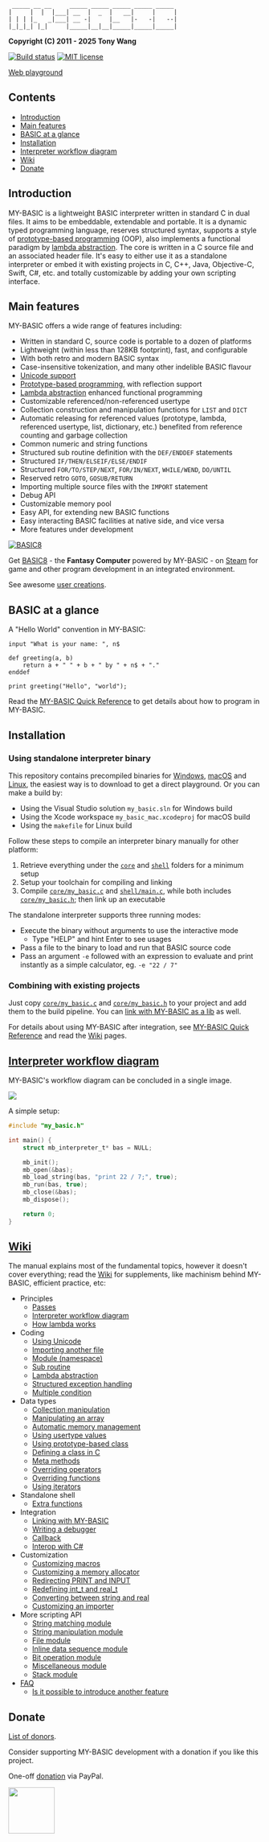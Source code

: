 ~~~~~~~~~~
 _____ __ __     _____ _____ _____ _____ _____ 
|     |  |  |___| __  |  _  |   __|     |     |
| | | |_   _|___| __ -|     |__   |-   -|   --|
|_|_|_| |_|     |_____|__|__|_____|_____|_____|
~~~~~~~~~~

**Copyright (C) 2011 - 2025 Tony Wang**

[![Build status](https://github.com/paladin-t/my_basic/actions/workflows/c.yml/badge.svg)](https://github.com/paladin-t/my_basic/actions/workflows/c.yml)
[![MIT license](http://img.shields.io/badge/license-MIT-brightgreen.svg)](http://opensource.org/licenses/MIT)

[Web playground](https://my-basic.github.io/playground/output/index.html)

## Contents

* [Introduction](#introduction)
* [Main features](#main-features)
* [BASIC at a glance](#basic-at-a-glance)
* [Installation](#installation)
* [Interpreter workflow diagram](#interpreter-workflow-diagram)
* [Wiki](#wiki)
* [Donate](#donate)

## Introduction

MY-BASIC is a lightweight BASIC interpreter written in standard C in dual files. It aims to be embeddable, extendable and portable. It is a dynamic typed programming language, reserves structured syntax, supports a style of [prototype-based programming](https://en.wikipedia.org/wiki/Prototype-based_programming) (OOP), also implements a functional paradigm by [lambda abstraction](https://en.wikipedia.org/wiki/Anonymous_function). The core is written in a C source file and an associated header file. It's easy to either use it as a standalone interpreter or embed it with existing projects in C, C++, Java, Objective-C, Swift, C#, etc. and totally customizable by adding your own scripting interface.

## Main features

MY-BASIC offers a wide range of features including:

* Written in standard C, source code is portable to a dozen of platforms
* Lightweight (within less than 128KB footprint), fast, and configurable
* With both retro and modern BASIC syntax
* Case-insensitive tokenization, and many other indelible BASIC flavour
* [Unicode support](https://github.com/paladin-t/my_basic/wiki/Using-Unicode)
* [Prototype-based programming](https://en.wikipedia.org/wiki/Prototype-based_programming), with reflection support
* [Lambda abstraction](https://en.wikipedia.org/wiki/Anonymous_function) enhanced functional programming
* Customizable referenced/non-referenced usertype
* Collection construction and manipulation functions for `LIST` and `DICT`
* Automatic releasing for referenced values (prototype, lambda, referenced usertype, list, dictionary, etc.) benefited from reference counting and garbage collection
* Common numeric and string functions
* Structured sub routine definition with the `DEF/ENDDEF` statements
* Structured `IF/THEN/ELSEIF/ELSE/ENDIF`
* Structured `FOR/TO/STEP/NEXT`, `FOR/IN/NEXT`, `WHILE/WEND`, `DO/UNTIL`
* Reserved retro `GOTO`, `GOSUB/RETURN`
* Importing multiple source files with the `IMPORT` statement
* Debug API
* Customizable memory pool
* Easy API, for extending new BASIC functions
* Easy interacting BASIC facilities at native side, and vice versa
* More features under development

[![BASIC8](https://github.com/paladin-t/my_basic/wiki/img/basic8_banner.png)](https://paladin-t.github.io/b8/)

Get [BASIC8](https://paladin-t.github.io/b8/) - the **Fantasy Computer** powered by MY-BASIC - on [Steam](http://store.steampowered.com/app/767240/) for game and other program development in an integrated environment.

See awesome [user creations](https://my-basic.github.io/awesome/).

## BASIC at a glance

A "Hello World" convention in MY-BASIC:

~~~~~~~~~~bas
input "What is your name: ", n$

def greeting(a, b)
	return a + " " + b + " by " + n$ + "."
enddef

print greeting("Hello", "world");
~~~~~~~~~~

Read the [MY-BASIC Quick Reference](https://paladin-t.github.io/my_basic/MY-BASIC%20Quick%20Reference.pdf) to get details about how to program in MY-BASIC.

## Installation

### Using standalone interpreter binary

This repository contains precompiled binaries for [Windows](output/my_basic.exe), [macOS](output/my_basic_mac) and [Linux](output/my_basic_linux), the easiest way is to download to get a direct playground. Or you can make a build by:

* Using the Visual Studio solution `my_basic.sln` for Windows build
* Using the Xcode workspace `my_basic_mac.xcodeproj` for macOS build
* Using the `makefile` for Linux build

Follow these steps to compile an interpreter binary manually for other platform:

1. Retrieve everything under the [`core`](core) and [`shell`](shell) folders for a minimum setup
2. Setup your toolchain for compiling and linking
3. Compile [`core/my_basic.c`](core/my_basic.c) and [`shell/main.c`](shell/main.c), while both includes [`core/my_basic.h`](core/my_basic.h); then link up an executable

The standalone interpreter supports three running modes:

* Execute the binary without arguments to use the interactive mode
	* Type "HELP" and hint Enter to see usages
* Pass a file to the binary to load and run that BASIC source code
* Pass an argument `-e` followed with an expression to evaluate and print instantly as a simple calculator, eg. `-e "22 / 7"`

### Combining with existing projects

Just copy [`core/my_basic.c`](core/my_basic.c) and [`core/my_basic.h`](core/my_basic.h) to your project and add them to the build pipeline. You can [link with MY-BASIC as a lib](https://github.com/paladin-t/my_basic/wiki/Linking-with-MY_BASIC) as well.

For details about using MY-BASIC after integration, see [MY-BASIC Quick Reference](https://paladin-t.github.io/my_basic/MY-BASIC%20Quick%20Reference.pdf) and read the [Wiki](#wiki) pages.

## [Interpreter workflow diagram](https://github.com/paladin-t/my_basic/wiki/Interpreter-workflow-diagram)

MY-BASIC's workflow diagram can be concluded in a single image.

![](https://github.com/paladin-t/my_basic/wiki/img/workflow.png)

A simple setup:

~~~~~~~~~~c
#include "my_basic.h"

int main() {
	struct mb_interpreter_t* bas = NULL;

	mb_init();
	mb_open(&bas);
	mb_load_string(bas, "print 22 / 7;", true);
	mb_run(bas, true);
	mb_close(&bas);
	mb_dispose();

	return 0;
}
~~~~~~~~~~

## [Wiki](https://github.com/paladin-t/my_basic/wiki)

The manual explains most of the fundamental topics, however it doesn't cover everything; read the [Wiki](https://github.com/paladin-t/my_basic/wiki) for supplements, like machinism behind MY-BASIC, efficient practice, etc:

* Principles
	* [Passes](https://github.com/paladin-t/my_basic/wiki/Passes)
	* [Interpreter workflow diagram](https://github.com/paladin-t/my_basic/wiki/Interpreter-workflow-diagram)
	* [How lambda works](https://github.com/paladin-t/my_basic/wiki/How-lambda-works)
* Coding
	* [Using Unicode](https://github.com/paladin-t/my_basic/wiki/Using-Unicode)
	* [Importing another file](https://github.com/paladin-t/my_basic/wiki/Importing-another-file)
	* [Module (namespace)](https://github.com/paladin-t/my_basic/wiki/Module-(namespace))
	* [Sub routine](https://github.com/paladin-t/my_basic/wiki/Sub-routine)
	* [Lambda abstraction](https://github.com/paladin-t/my_basic/wiki/Lambda-abstraction)
	* [Structured exception handling](https://github.com/paladin-t/my_basic/wiki/Structured-exception-handling)
	* [Multiple condition](https://github.com/paladin-t/my_basic/wiki/Multiple-condition)
* Data types
	* [Collection manipulation](https://github.com/paladin-t/my_basic/wiki/Collection-manipulation)
	* [Manipulating an array](https://github.com/paladin-t/my_basic/wiki/Manipulating-an-array)
	* [Automatic memory management](https://github.com/paladin-t/my_basic/wiki/Automatic-memory-management)
	* [Using usertype values](https://github.com/paladin-t/my_basic/wiki/Using-usertype-values)
	* [Using prototype-based class](https://github.com/paladin-t/my_basic/wiki/Using-prototype-based-class)
	* [Defining a class in C](https://github.com/paladin-t/my_basic/wiki/Defining-a-class-in-C)
	* [Meta methods](https://github.com/paladin-t/my_basic/wiki/Meta-methods)
	* [Overriding operators](https://github.com/paladin-t/my_basic/wiki/Overriding-operators)
	* [Overriding functions](https://github.com/paladin-t/my_basic/wiki/Overriding-functions)
	* [Using iterators](https://github.com/paladin-t/my_basic/wiki/Using-iterators)
* Standalone shell
	* [Extra functions](https://github.com/paladin-t/my_basic/wiki/Extra-functions)
* Integration
	* [Linking with MY-BASIC](https://github.com/paladin-t/my_basic/wiki/Linking-with-MY_BASIC)
	* [Writing a debugger](https://github.com/paladin-t/my_basic/wiki/Writing-a-debugger)
	* [Callback](https://github.com/paladin-t/my_basic/wiki/Callback)
	* [Interop with C#](https://github.com/paladin-t/my_basic/wiki/Interop-with-C%23)
* Customization
	* [Customizing macros](https://github.com/paladin-t/my_basic/wiki/Customizing-macros)
	* [Customizing a memory allocator](https://github.com/paladin-t/my_basic/wiki/Customizing-a-memory-allocator)
	* [Redirecting PRINT and INPUT](https://github.com/paladin-t/my_basic/wiki/Redirecting-PRINT-and-INPUT)
	* [Redefining int_t and real_t](https://github.com/paladin-t/my_basic/wiki/Redefining-int_t-and-real_t)
	* [Converting between string and real](https://github.com/paladin-t/my_basic/wiki/Converting-between-string-and-real)
	* [Customizing an importer](https://github.com/paladin-t/my_basic/wiki/Customizing-an-importer)
* More scripting API
	* [String matching module](https://github.com/paladin-t/my_basic/wiki/String-matching-module)
	* [String manipulation module](https://github.com/paladin-t/my_basic/wiki/String-manipulation-module)
	* [File module](https://github.com/paladin-t/my_basic/wiki/File-module)
	* [Inline data sequence module](https://github.com/paladin-t/my_basic/wiki/Inline-data-sequence-module)
	* [Bit operation module](https://github.com/paladin-t/my_basic/wiki/Bit-operation-module)
	* [Miscellaneous module](https://github.com/paladin-t/my_basic/wiki/Miscellaneous-module)
	* [Stack module](https://github.com/paladin-t/my_basic/wiki/Stack-module)
* [FAQ](https://github.com/paladin-t/my_basic/wiki/FAQ)
	* [Is it possible to introduce another feature](https://github.com/paladin-t/my_basic/wiki/Is-it-possible-to-introduce-another-feature)

## Donate

[List of donors](http://paladin-t.github.io/my_basic/donate.html).

Consider supporting MY-BASIC development with a donation if you like this project.

One-off [donation](http://paladin-t.github.io/my_basic/donate.html) via PayPal.

<a href="http://paladin-t.github.io/my_basic/donate.html">
<img src="https://github.com/paladin-t/my_basic/wiki/img/button_donate.png" width="92">
</a>
